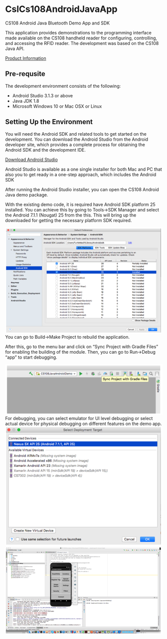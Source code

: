 # CslCs108AndroidJavaApp

CS108 Android Java Bluetooth Demo App and SDK

This application provides demonstrations to the programming interface made available on the CS108 handheld reader for configuring, controlling, and accessing the RFID reader. The development was based on the CS108 Java API.

[Product Information](https://www.convergence.com.hk/cs108/)
<br>

## Pre-requsite 

The development environment consists of the following:
- Android Studio 3.1.3 or above
- Java JDK 1.8
- Microsoft Windows 10 or Mac OSX or Linux

## Setting Up the Environment

You will need the Android SDK and related tools to get started on the development.  You can download the Android Studio from the Android developer site, which provides a complete process for obtaining the Android SDK and the development IDE.  

[Download Android Studio](https://developer.android.com/studio/)

Android Studio is available as a one single installer for both Mac and PC that also you to get ready in a one-step approach, which includes the Android SDK 

After running the Android Studio installer, you can open the CS108 Android Java demo package.  


With the existing demo code, it is required have Android SDK platform 25 installed.  You can achieve this by going to Tools->SDK Manager and select the Android 7.1.1 (Nougat) 25 from the this.  This will bring up the downloaded for getting the necessary platform SDK required.

<img src="app_img/CS108-AndroidSDK.png" width="600"/>
<br>
You can go to Build->Make Project to rebuild the application.

After this, go to the menu bar and click on “Sync Project with Gradle Files” for enabling the building of the module.  Then, you can go to Run->Debug “app” to start debugging.

<img src="app_img/CS108-syncCradleFile.png" width="600"/><br>
For debugging, you can select emulator for UI level debugging or select actual device for physical debugging on different features on the demo app. <br>
<img src="app_img/CS108-selectAndroidDevice.png" width="600"/><br>
<img src="app_img/CS108-AndroidStudio.png" width="600"/>
